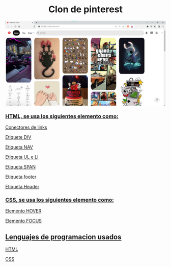 <h1 align="center">Clon de pinterest</h1>

<a href="https://cristian0813.github.io/Clon-de-pinterest/"><img src="./assets/Clon_de_pinterest.png" width="auto" align="center">


<h3> HTML, se usa los siguientes elemento como: </h3>

<p> Conectores de links</p>
<p>Etiquete DIV</p>
<p>Etiqueta NAV</p>
<p>Etiqueta UL e LI</p>
<p>Etiqueta SPAN</p>
<p>Etiqueta footer</p>
<p>Etiqueta Header</p>

<h3> CSS, se usa los siguientes elemento como:</h3>

<p>Elemento HOVER</p>
<p>Elemento FOCUS</p>

<h2>Lenguajes de programacion usados</h2>

<p>HTML</p>
<p>CSS</p>